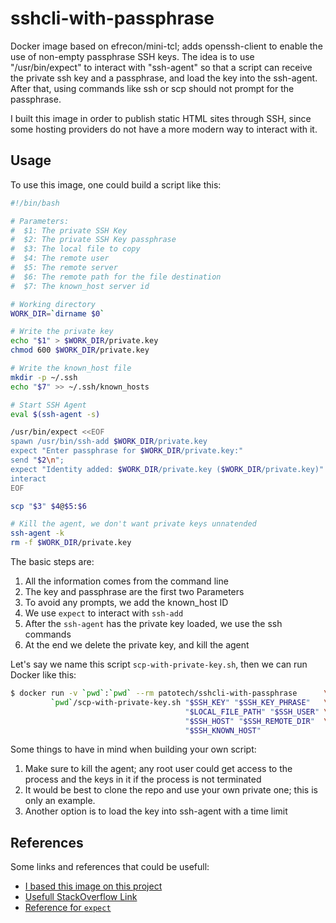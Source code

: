 
# sshcli-with-passphrase

Docker image based on efrecon/mini-tcl; adds openssh-client to enable the use of
non-empty passphrase SSH keys. The idea is to use "/usr/bin/expect" to interact
with "ssh-agent" so that a script can receive the private ssh key and a passphrase,
and load the key into the ssh-agent. After that, using commands like ssh or scp
should not prompt for the passphrase.

I built this image in order to publish static HTML sites through SSH, since
some hosting providers do not have a more modern way to interact with it.

## Usage

To use this image, one could build a script like this:

```bash
#!/bin/bash

# Parameters:
#  $1: The private SSH Key
#  $2: The private SSH Key passphrase
#  $3: The local file to copy
#  $4: The remote user
#  $5: The remote server
#  $6: The remote path for the file destination
#  $7: The known_host server id

# Working directory
WORK_DIR=`dirname $0`

# Write the private key
echo "$1" > $WORK_DIR/private.key
chmod 600 $WORK_DIR/private.key

# Write the known_host file
mkdir -p ~/.ssh
echo "$7" >> ~/.ssh/known_hosts

# Start SSH Agent
eval $(ssh-agent -s)

/usr/bin/expect <<EOF
spawn /usr/bin/ssh-add $WORK_DIR/private.key
expect "Enter passphrase for $WORK_DIR/private.key:"
send "$2\n";
expect "Identity added: $WORK_DIR/private.key ($WORK_DIR/private.key)"
interact
EOF

scp "$3" $4@$5:$6

# Kill the agent, we don't want private keys unnatended
ssh-agent -k
rm -f $WORK_DIR/private.key
```

The basic steps are:

 1. All the information comes from the command line
 2. The key and passphrase are the first two Parameters
 3. To avoid any prompts, we add the known_host ID
 4. We use `expect` to interact with `ssh-add`
 5. After the `ssh-agent` has the private key loaded, we use the ssh commands
 6. At the end we delete the private key, and kill the agent

Let's say we name this script `scp-with-private-key.sh`, then we can run Docker
like this:

```bash
$ docker run -v `pwd`:`pwd` --rm patotech/sshcli-with-passphrase      \
         `pwd`/scp-with-private-key.sh "$SSH_KEY" "$SSH_KEY_PHRASE"   \
                                       "$LOCAL_FILE_PATH" "$SSH_USER" \
                                       "$SSH_HOST" "$SSH_REMOTE_DIR"  \
                                       "$SSH_KNOWN_HOST"
```

Some things to have in mind when building your own script:

 1. Make sure to kill the agent; any root user could get access to the process
    and the keys in it if the process is not terminated
 2. It would be best to clone the repo and use your own private one; this is
    only an example.
 3. Another option is to load the key into ssh-agent with a time limit

## References

Some links and references that could be usefull:

 * [I based this image on this project](https://github.com/efrecon/mini-tcl)
 * [Usefull StackOverflow Link](https://stackoverflow.com/questions/4780893/use-expect-in-bash-script-to-provide-password-to-ssh-command)
 * [Reference for `expect`](https://gist.github.com/Fluidbyte/6294378)
